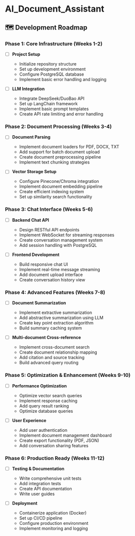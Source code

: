 # AI_Document_Assistant

## 🗺️ Development Roadmap

### Phase 1: Core Infrastructure (Weeks 1-2)
- [ ] **Project Setup**
  - Initialize repository structure
  - Set up development environment
  - Configure PostgreSQL database
  - Implement basic error handling and logging

- [ ] **LLM Integration**
  - Integrate DeepSeek/DuoBao API
  - Set up LangChain framework
  - Implement basic prompt templates
  - Create API rate limiting and error handling

### Phase 2: Document Processing (Weeks 3-4)
- [ ] **Document Parsing**
  - Implement document loaders for PDF, DOCX, TXT
  - Add support for batch document upload
  - Create document preprocessing pipeline
  - Implement text chunking strategies

- [ ] **Vector Storage Setup**
  - Configure Pinecone/Chroma integration
  - Implement document embedding pipeline
  - Create efficient indexing system
  - Set up similarity search functionality

### Phase 3: Chat Interface (Weeks 5-6)
- [ ] **Backend Chat API**
  - Design RESTful API endpoints
  - Implement WebSocket for streaming responses
  - Create conversation management system
  - Add session handling with PostgreSQL

- [ ] **Frontend Development**
  - Build responsive chat UI
  - Implement real-time message streaming
  - Add document upload interface
  - Create conversation history view

### Phase 4: Advanced Features (Weeks 7-8)
- [ ] **Document Summarization**
  - Implement extractive summarization
  - Add abstractive summarization using LLM
  - Create key point extraction algorithm
  - Build summary caching system

- [ ] **Multi-document Cross-reference**
  - Implement cross-document search
  - Create document relationship mapping
  - Add citation and source tracking
  - Build advanced query routing

### Phase 5: Optimization & Enhancement (Weeks 9-10)
- [ ] **Performance Optimization**
  - Optimize vector search queries
  - Implement response caching
  - Add query result ranking
  - Optimize database queries

- [ ] **User Experience**
  - Add user authentication
  - Implement document management dashboard
  - Create export functionality (PDF, JSON)
  - Add conversation sharing features

### Phase 6: Production Ready (Weeks 11-12)
- [ ] **Testing & Documentation**
  - Write comprehensive unit tests
  - Add integration tests
  - Create API documentation
  - Write user guides

- [ ] **Deployment**
  - Containerize application (Docker)
  - Set up CI/CD pipeline
  - Configure production environment
  - Implement monitoring and logging
